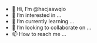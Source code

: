 - 👋 Hi, I’m @hacjaawqio
- 👀 I’m interested in ...
- 🌱 I’m currently learning ...
- 💞️ I’m looking to collaborate on ...
- 📫 How to reach me ...

<!---
hacjaawqio/hacjaawqio is a ✨ special ✨ repository because its `README.md` (this file) appears on your GitHub profile.
You can click the Preview link to take a look at your changes.
--->
